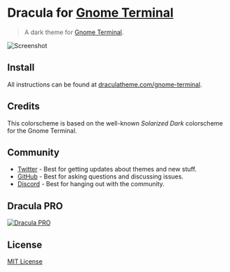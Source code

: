# Dracula for [Gnome Terminal](https://wiki.gnome.org/Apps/Terminal)

> A dark theme for [Gnome Terminal](https://wiki.gnome.org/Apps/Terminal).

![Screenshot](./dracula-pro.png)

## Install

All instructions can be found at [draculatheme.com/gnome-terminal](https://draculatheme.com/gnome-terminal).

## Credits

This colorscheme is based on the well-known _Solarized Dark_ colorscheme for the Gnome Terminal.

## Community

- [Twitter](https://twitter.com/draculatheme) - Best for getting updates about themes and new stuff.
- [GitHub](https://github.com/dracula/dracula-theme/discussions) - Best for asking questions and discussing issues.
- [Discord](https://draculatheme.com/discord-invite) - Best for hanging out with the community.

## Dracula PRO

[![Dracula PRO](./dracula-pro.png)](https://draculatheme.com/pro)

## License

[MIT License](./LICENSE)

